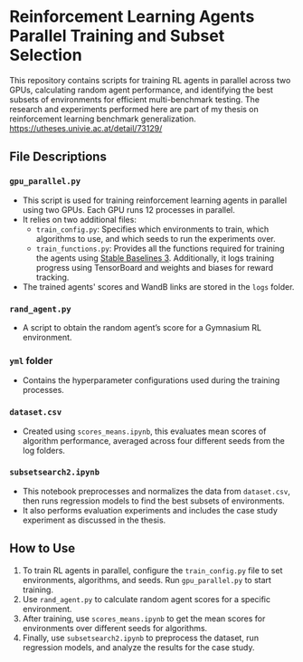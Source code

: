 # Reinforcement Learning Agents Parallel Training and Subset Selection

This repository contains scripts for training RL agents in parallel across two GPUs, calculating random agent performance, and identifying the best subsets of environments for efficient multi-benchmark testing. The research and experiments performed here are part of my thesis on reinforcement learning benchmark generalization. https://utheses.univie.ac.at/detail/73129/



## File Descriptions

### `gpu_parallel.py`
- This script is used for training reinforcement learning agents in parallel using two GPUs. Each GPU runs 12 processes in parallel.
- It relies on two additional files:
  - `train_config.py`: Specifies which environments to train, which algorithms to use, and which seeds to run the experiments over.
  - `train_functions.py`: Provides all the functions required for training the agents using [Stable Baselines 3](https://github.com/DLR-RM/stable-baselines3). Additionally, it logs training progress using TensorBoard and weights and biases for reward tracking.
- The trained agents' scores and WandB links are stored in the `logs` folder.

### `rand_agent.py`
- A script to obtain the random agent’s score for a Gymnasium RL environment.

### `yml` folder
- Contains the hyperparameter configurations used during the training processes.

### `dataset.csv`
- Created using `scores_means.ipynb`, this evaluates mean scores of algorithm performance, averaged across four different seeds from the log folders. 

### `subsetsearch2.ipynb`
- This notebook preprocesses and normalizes the data from `dataset.csv`, then runs regression models to find the best subsets of environments.
- It also performs evaluation experiments and includes the case study experiment as discussed in the thesis.

## How to Use

1. To train RL agents in parallel, configure the `train_config.py` file to set environments, algorithms, and seeds. Run `gpu_parallel.py` to start training.
2. Use `rand_agent.py` to calculate random agent scores for a specific environment.
3. After training, use `scores_means.ipynb` to get the mean scores for environments over different seeds for algorithms. 
4. Finally, use `subsetsearch2.ipynb` to preprocess the dataset, run regression models, and analyze the results for the case study.
